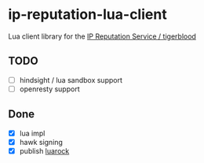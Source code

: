 # ip-reputation-lua-client
Lua client library for the [IP Reputation Service / tigerblood](https://github.com/mozilla-services/tigerblood)

## TODO

- [ ] hindsight / lua sandbox support
- [ ] openresty support

## Done

- [x] lua impl
- [x] hawk signing
- [x] publish [luarock](http://luarocks.org/modules/gguthemozillacom/ip-reputation)
